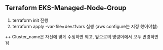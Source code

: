 ## Terraform EKS-Managed-Node-Group



1. terraform init 진행
2. terraform apply -var-file=dev.tfvars 실행 (aws configure는 지정 했어야함)


++
Cluster_name은 자신에 맞게 수정하면 되고, 앞으로의 명령어에서 모두 변경하면 됨

